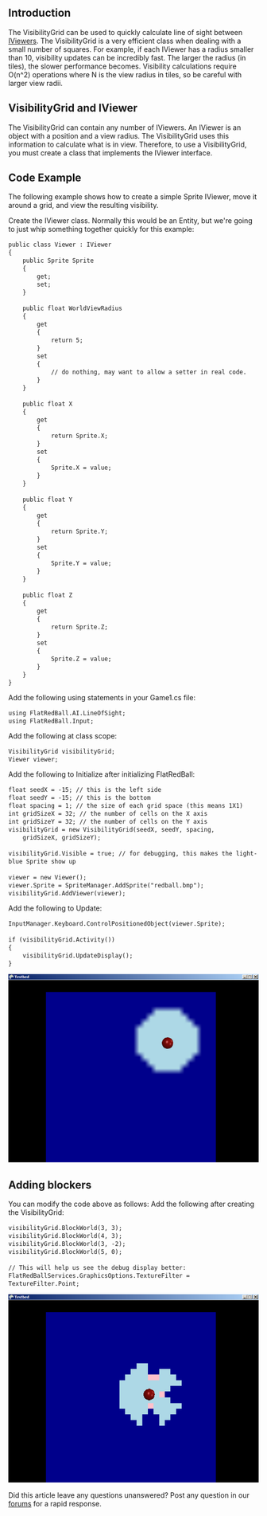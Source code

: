 ## Introduction

The VisibilityGrid can be used to quickly calculate line of sight between [IViewers](/frb/docs/index.php?title=FlatRedBall.AI.LineOfSight.IViewer&action=edit&redlink=1.md "FlatRedBall.AI.LineOfSight.IViewer (page does not exist)"). The VisibilityGrid is a very efficient class when dealing with a small number of squares. For example, if each IViewer has a radius smaller than 10, visibility updates can be incredibly fast. The larger the radius (in tiles), the slower performance becomes. Visibility calculations require O(n^2) operations where N is the view radius in tiles, so be careful with larger view radii.

## VisibilityGrid and IViewer

The VisibilityGrid can contain any number of IViewers. An IViewer is an object with a position and a view radius. The VisibilityGrid uses this information to calculate what is in view. Therefore, to use a VisibilityGrid, you must create a class that implements the IViewer interface.

## Code Example

The following example shows how to create a simple Sprite IViewer, move it around a grid, and view the resulting visibility.

Create the IViewer class. Normally this would be an Entity, but we're going to just whip something together quickly for this example:

    public class Viewer : IViewer
    {
        public Sprite Sprite
        {
            get;
            set;
        }

        public float WorldViewRadius
        {
            get
            {
                return 5;
            }
            set
            {
                // do nothing, may want to allow a setter in real code.                
            }
        }

        public float X
        {
            get
            {
                return Sprite.X;
            }
            set
            {
                Sprite.X = value;
            }
        }

        public float Y
        {
            get
            {
                return Sprite.Y;
            }
            set
            {
                Sprite.Y = value;
            }
        }

        public float Z
        {
            get
            {
                return Sprite.Z;
            }
            set
            {
                Sprite.Z = value;
            }
        }
    }

Add the following using statements in your Game1.cs file:

    using FlatRedBall.AI.LineOfSight;
    using FlatRedBall.Input;

Add the following at class scope:

    VisibilityGrid visibilityGrid;
    Viewer viewer;

Add the following to Initialize after initializing FlatRedBall:

    float seedX = -15; // this is the left side
    float seedY = -15; // this is the bottom
    float spacing = 1; // the size of each grid space (this means 1X1)
    int gridSizeX = 32; // the number of cells on the X axis
    int gridSizeY = 32; // the number of cells on the Y axis
    visibilityGrid = new VisibilityGrid(seedX, seedY, spacing, 
        gridSizeX, gridSizeY);

    visibilityGrid.Visible = true; // for debugging, this makes the light-blue Sprite show up

    viewer = new Viewer();
    viewer.Sprite = SpriteManager.AddSprite("redball.bmp");
    visibilityGrid.AddViewer(viewer);

Add the following to Update:

    InputManager.Keyboard.ControlPositionedObject(viewer.Sprite);

    if (visibilityGrid.Activity())
    {
        visibilityGrid.UpdateDisplay();
    }

![VisibilityGrid.png](/media/migrated_media-VisibilityGrid.png)

## Adding blockers

You can modify the code above as follows: Add the following after creating the VisibilityGrid:

    visibilityGrid.BlockWorld(3, 3);
    visibilityGrid.BlockWorld(4, 3);
    visibilityGrid.BlockWorld(3, -2);
    visibilityGrid.BlockWorld(5, 0);

    // This will help us see the debug display better:
    FlatRedBallServices.GraphicsOptions.TextureFilter = TextureFilter.Point;

![VisibilityGridWithBlockers.png](/media/migrated_media-VisibilityGridWithBlockers.png)

Did this article leave any questions unanswered? Post any question in our [forums](/frb/forum/.md) for a rapid response.
